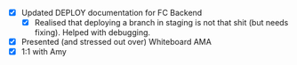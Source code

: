 * [x] Updated DEPLOY documentation for FC Backend
  * [x] Realised that deploying a branch in staging is not that shit (but needs fixing). Helped with debugging.
* [x] Presented (and stressed out over) Whiteboard AMA
* [x] 1:1 with Amy
